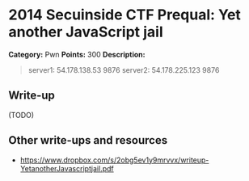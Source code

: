 # 2014 Secuinside CTF Prequal: Yet another JavaScript jail

**Category:** Pwn
**Points:** 300
**Description:**

> server1: 54.178.138.53 9876
> server2: 54.178.225.123 9876

## Write-up

(TODO)

## Other write-ups and resources

* <https://www.dropbox.com/s/2obg5ev1y9mrvvx/writeup-YetanotherJavascriptjail.pdf>
